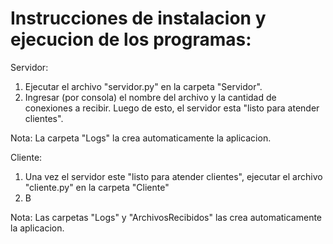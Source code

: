 # Instrucciones de instalacion y ejecucion de los programas:

Servidor:

1. Ejecutar el archivo "servidor.py" en la carpeta "Servidor".
2. Ingresar (por consola) el nombre del archivo y la cantidad de conexiones a recibir. Luego de esto, el servidor esta "listo para atender clientes".

Nota: La carpeta "Logs" la crea automaticamente la aplicacion.


Cliente:

1. Una vez el servidor este "listo para atender clientes", ejecutar el archivo "cliente.py" en la carpeta "Cliente"
2. B

Nota: Las carpetas "Logs" y "ArchivosRecibidos" las crea automaticamente la aplicacion.

